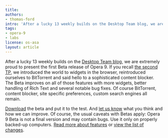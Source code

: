 ```yaml
---
title: 
authors:
- thomas-ford
intro: 'After a lucky 13 weekly builds on the Desktop Team blog, we are extremely proud to present the first Beta release of Opera 9.'
tags:
- opera-9
- labs
license: os-asa
layout: article
---
```


After a lucky 13 weekly builds on the [Desktop Team blog][1], we are extremely proud to present the first Beta release of Opera 9. If you recall [the second TP][2], we introduced the world to widgets in the browser, reintroduced ourselves to BitTorrent and said hello to a sophisticated content blocker. The Beta improves on all of those features with more widgets, better handling of Rich Text and several notable bug fixes. Of course BitTorrent, content blocker, site specific preferences, custom search engines all remain.

[1]: http://my.opera.com/desktopteam/
[2]: http://labs.opera.com/downloads/

[Download][3] the beta and put it to the test. And [let us know][4] what you think and how we can improve. Of course, the usual caveats with Betas apply: Opera 9 Beta is not a final version and may contain bugs. Use it only on properly backed-up computers. [Read more about features][5] or [view the list of changes][6].

[3]: http://opera.com/download/index.dml?ver=9.0b
[4]: http://my.opera.com/community/forums/forum.dml?id=31
[5]: http://www.opera.com/pressreleases/en/2006/04/20/
[6]: http://www.opera.com/docs/changelogs/

